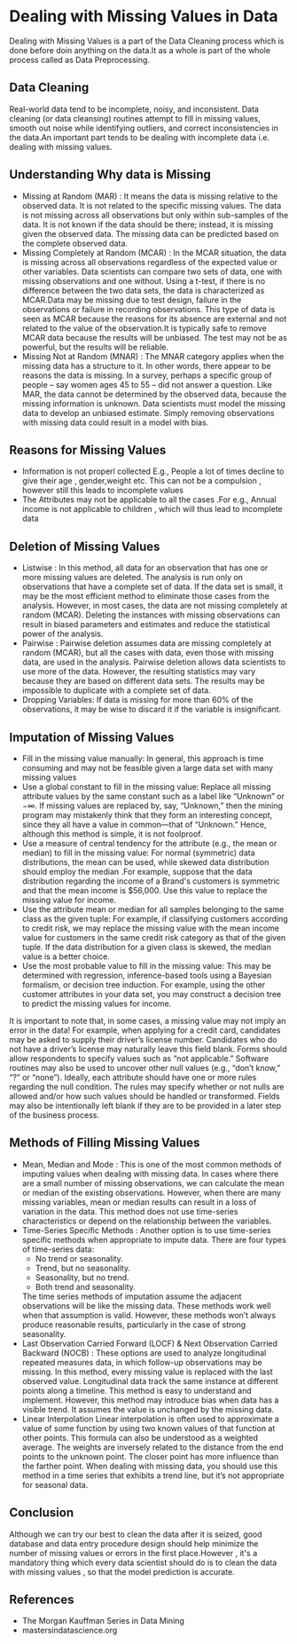 # Dealing with Missing Values in Data

Dealing with Missing Values is a part of the Data Cleaning process which is done before doin anything on the data.It as a whole is part of the whole process called as Data Preprocessing.

## Data Cleaning 
Real-world data tend to be incomplete, noisy, and inconsistent. Data cleaning (or data cleansing) routines attempt to fill in missing values, smooth out noise while identifying outliers, and correct inconsistencies in the data.An important part tends to be dealing with incomplete data i.e. dealing with missing values.


## Understanding Why data is Missing
<ul>
  <li>Missing at Random (MAR) : It means the data is missing relative to the observed data. It is not related to the specific missing values. The data is not missing across all observations but only within sub-samples of the data. It is not known if the data should be there; instead, it is missing given the observed data. The missing data can be predicted based on the complete observed data. 
  <li>Missing Completely at Random (MCAR) : In the MCAR situation, the data is missing across all observations regardless of the expected value or other variables. Data scientists can compare two sets of data, one with missing observations and one without. Using a t-test, if there is no difference between the two data sets, the data is characterized as MCAR.Data may be missing due to test design, failure in the observations or failure in recording observations. This type of data is seen as MCAR because the reasons for its absence are external and not related to the value of the observation.It is typically safe to remove MCAR data because the results will be unbiased. The test may not be as powerful, but the results will be reliable.
  <li>Missing Not at Random (MNAR) : The MNAR category applies when the missing data has a structure to it. In other words, there appear to be reasons the data is missing. In a survey, perhaps a specific group of people – say women ages 45 to 55 – did not answer a question. Like MAR, the data cannot be determined by the observed data, because the missing information is unknown. Data scientists must model the missing data to develop an unbiased estimate. Simply removing observations with missing data could result in a model with bias.
</ul>

## Reasons for Missing Values
<ul>
  <li>Information is not properl collected E.g., People a lot of times decline to give their age , gender,weight etc. This can not be a compulsion , however still this leads to incomplete values</li>
  <li>The Attributes may not be applicable to all the cases .For e.g., Annual income is not applicable to children , which will thus lead to incomplete data</li>
</ul>

## Deletion of Missing Values
<ul>
  <li>Listwise : In this method, all data for an observation that has one or more missing values are deleted. The analysis is run only on observations that have a complete set of data. If the data set is small, it may be the most efficient method to eliminate those cases from the analysis. However, in most cases, the data are not missing completely at random (MCAR). Deleting the instances with missing observations can result in biased parameters and estimates and reduce the statistical power of the analysis. 
<li>Pairwise : Pairwise deletion assumes data are missing completely at random (MCAR), but all the cases with data, even those with missing data,  are used in the analysis. Pairwise deletion allows data scientists to use more of the data. However, the resulting statistics may vary because they are based on different data sets. The results may be impossible to duplicate with a complete set of data. 
<li>Dropping Variables: If data is missing for more than 60% of the observations, it may be wise to discard it if the variable is insignificant.
</ul>

## Imputation of Missing Values
<ul>
  <li>Fill in the missing value manually: In general, this approach is time consuming and may not be feasible given a large data set with many missing values</li>
  <li>Use a global constant to fill in the missing value: Replace all missing attribute values by the same constant such as a label like “Unknown” or −∞. If missing values are
replaced by, say, “Unknown,” then the mining program may mistakenly think that they form an interesting concept, since they all have a value in common—that of “Unknown.” Hence, although this method is simple, it is not foolproof.</li>
  <li>Use a measure of central tendency for the attribute (e.g., the mean or median) to fill in the missing value: For normal (symmetric) data distributions, the mean can be used, while skewed data distribution should employ the median .For example, suppose that the data distribution regarding the income of a Brand's customers is symmetric and that the mean income is $56,000. Use this value to replace the missing value for income.</li>
  <li>Use the attribute mean or median for all samples belonging to the same class as the given tuple: For example, if classifying customers according to credit risk, we
may replace the missing value with the mean income value for customers in the same credit risk category as that of the given tuple. If the data distribution for a given class
is skewed, the median value is a better choice.</li>
  <li>Use the most probable value to fill in the missing value: This may be determined with regression, inference-based tools using a Bayesian formalism, or decision tree induction. For example, using the other customer attributes in your data set, you may construct a decision tree to predict the missing values for income. </li>
</ul>

It is important to note that, in some cases, a missing value may not imply an error in the data! For example, when applying for a credit card, candidates may be asked to
supply their driver’s license number. Candidates who do not have a driver’s license may naturally leave this field blank. Forms should allow respondents to specify values such
as “not applicable.” Software routines may also be used to uncover other null values (e.g., “don’t know,” “?” or “none”). Ideally, each attribute should have one or more rules
regarding the null condition. The rules may specify whether or not nulls are allowed and/or how such values should be handled or transformed. Fields may also be intentionally left blank if they are to be provided in a later step of the business process.

## Methods of Filling Missing Values
<ul>
  <li>Mean, Median and Mode : This is one of the most common methods of imputing values when dealing with missing data. In cases where there are a small number of missing observations, we can calculate the mean or median of the existing observations. However, when there are many missing variables, mean or median results can result in a loss of variation in the data. This method does not use time-series characteristics or depend on the relationship between the variables.</li>
  <li>Time-Series Specific Methods : Another option is to use time-series specific methods when appropriate to impute data. There are four types of time-series data:
<ul><li>No trend or seasonality.
  <li>Trend, but no seasonality.
    <li>Seasonality, but no trend.
      <li>Both trend and seasonality.
        </ul>
The time series methods of imputation assume the adjacent observations will be like the missing data. These methods work well when that assumption is valid. However, these methods won’t always produce reasonable results, particularly in the case of strong seasonality.</li>
  <li>Last Observation Carried Forward (LOCF) & Next Observation Carried Backward (NOCB) : These options are used to analyze longitudinal repeated measures data, in which follow-up observations may be missing. In this method, every missing value is replaced with the last observed value. Longitudinal data track the same instance at different points along a timeline. This method is easy to understand and implement. However, this method may introduce bias when data has a visible trend. It assumes the value is unchanged by the missing data. </li>
  <li>Linear Interpolation
Linear interpolation is often used to approximate a value of some function by using two known values of that function at other points. This formula can also be understood as a weighted average. The weights are inversely related to the distance from the end points to the unknown point. The closer point has more influence than the farther point. 
When dealing with missing data, you should use this method in a time series that exhibits a trend line, but it’s not appropriate for seasonal data.</li>
</ul>

## Conclusion
Although we can try our best to clean the data after it is seized, good database and data entry procedure design should help minimize the number of missing values or errors in
the first place.However , it's a mandatory thing which every data scientist should do is to clean the data with missing values , so that the model prediction is accurate.

## References 
<ul>
  <li>The Morgan Kauffman Series in Data Mining
    <li>mastersindatascience.org
      </ul>
